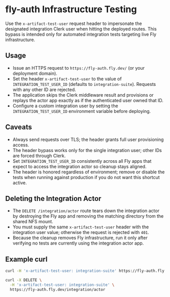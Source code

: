 # fly-auth Infrastructure Testing

Use the `x-artifact-test-user` request header to impersonate the designated
integration Clerk user when hitting the deployed routes. This bypass is
intended only for automated integration tests targeting live Fly
infrastructure.

## Usage

- Issue an HTTPS request to `https://fly-auth.fly.dev/` (or your deployment
  domain).
- Set the header `x-artifact-test-user` to the value of
  `INTEGRATION_TEST_USER_ID` (defaults to `integration-suite`). Requests with
  any other ID are rejected.
- The application skips the Clerk middleware result and provisions or replays
  the actor app exactly as if the authenticated user owned that ID.
- Configure a custom integration user by setting the
  `INTEGRATION_TEST_USER_ID` environment variable before deploying.

## Caveats

- Always send requests over TLS; the header grants full user provisioning
  access.
- The header bypass works only for the single integration user; other IDs are
  forced through Clerk.
- Set `INTEGRATION_TEST_USER_ID` consistently across all Fly apps that expect
  to access the integration actor so cleanup stays aligned.
- The header is honored regardless of environment; remove or disable the tests
  when running against production if you do not want this shortcut active.

## Deleting the Integration Actor

- The `DELETE /integration/actor` route tears down the integration actor by
  destroying the Fly app and removing the matching directory from the shared
  NFS mount.
- You must supply the same `x-artifact-test-user` header with the integration
  user value; otherwise the request is rejected with `401`.
- Because the cleanup removes Fly infrastructure, run it only after verifying
  no tests are currently using the integration actor app.

## Example curl

```bash
curl -H 'x-artifact-test-user: integration-suite' https://fly-auth.fly.dev/
```

```bash
curl -X DELETE \
  -H 'x-artifact-test-user: integration-suite' \
  https://fly-auth.fly.dev/integration/actor
```
